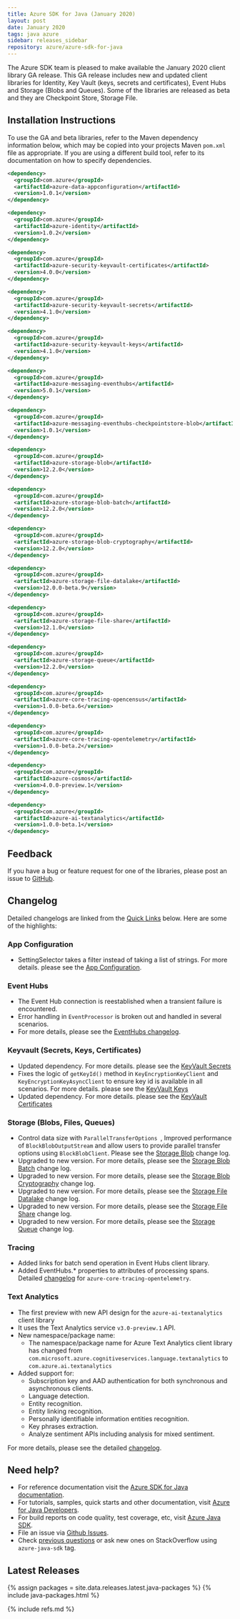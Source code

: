 ```yaml
---
title: Azure SDK for Java (January 2020)
layout: post
date: January 2020
tags: java azure
sidebar: releases_sidebar
repository: azure/azure-sdk-for-java
---
```


The Azure SDK team is pleased to make available the January 2020 client library GA release. This GA release includes new and updated client libraries for Identity, Key Vault (keys, secrets and certificates), Event Hubs and Storage (Blobs and Queues). Some of the libraries are released as beta and they are Checkpoint Store, Storage File.

## Installation Instructions
To use the GA and beta libraries, refer to the Maven dependency information below, which may be copied into your projects Maven `pom.xml` file as appropriate. If you are using a different build tool, refer to its documentation on how to specify dependencies.

```xml
<dependency>
  <groupId>com.azure</groupId>
  <artifactId>azure-data-appconfiguration</artifactId>
  <version>1.0.1</version>
</dependency>

<dependency>
  <groupId>com.azure</groupId>
  <artifactId>azure-identity</artifactId>
  <version>1.0.2</version>
</dependency>

<dependency>
  <groupId>com.azure</groupId>
  <artifactId>azure-security-keyvault-certificates</artifactId>
  <version>4.0.0</version>
</dependency>

<dependency>
  <groupId>com.azure</groupId>
  <artifactId>azure-security-keyvault-secrets</artifactId>
  <version>4.1.0</version>
</dependency>

<dependency>
  <groupId>com.azure</groupId>
  <artifactId>azure-security-keyvault-keys</artifactId>
  <version>4.1.0</version>
</dependency>

<dependency>
  <groupId>com.azure</groupId>
  <artifactId>azure-messaging-eventhubs</artifactId>
  <version>5.0.1</version>
</dependency>

<dependency>
  <groupId>com.azure</groupId>
  <artifactId>azure-messaging-eventhubs-checkpointstore-blob</artifactId>
  <version>1.0.1</version>
</dependency>

<dependency>
  <groupId>com.azure</groupId>
  <artifactId>azure-storage-blob</artifactId>
  <version>12.2.0</version>
</dependency>

<dependency>
  <groupId>com.azure</groupId>
  <artifactId>azure-storage-blob-batch</artifactId>
  <version>12.2.0</version>
</dependency>

<dependency>
  <groupId>com.azure</groupId>
  <artifactId>azure-storage-blob-cryptography</artifactId>
  <version>12.2.0</version>
</dependency>

<dependency>
  <groupId>com.azure</groupId>
  <artifactId>azure-storage-file-datalake</artifactId>
  <version>12.0.0-beta.9</version>
</dependency>

<dependency>
  <groupId>com.azure</groupId>
  <artifactId>azure-storage-file-share</artifactId>
  <version>12.1.0</version>
</dependency>

<dependency>
  <groupId>com.azure</groupId>
  <artifactId>azure-storage-queue</artifactId>
  <version>12.2.0</version>
</dependency>

<dependency>
  <groupId>com.azure</groupId>
  <artifactId>azure-core-tracing-opencensus</artifactId>
  <version>1.0.0-beta.6</version>
</dependency>

<dependency>
  <groupId>com.azure</groupId>
  <artifactId>azure-core-tracing-opentelemetry</artifactId>
  <version>1.0.0-beta.2</version>
</dependency>

<dependency>
  <groupId>com.azure</groupId>
  <artifactId>azure-cosmos</artifactId>
  <version>4.0.0-preview.1</version>
</dependency>

<dependency>
  <groupId>com.azure</groupId>
  <artifactId>azure-ai-textanalytics</artifactId>
  <version>1.0.0-beta.1</version>
</dependency>
```

## Feedback
If you have a bug or feature request for one of the libraries, please post an issue to [GitHub](https://github.com/azure/azure-sdk-for-java/issues).

## Changelog

Detailed changelogs are linked from the [Quick Links](#quick-links) below. Here are some of the highlights:

### App Configuration
- SettingSelector takes a filter instead of taking a list of strings. For more details. please see the [App Configuration](https://github.com/Azure/azure-sdk-for-java/blob/master/sdk/appconfiguration/azure-data-appconfiguration/CHANGELOG.md#101-2020-01-07).

### Event Hubs
- The Event Hub connection is reestablished when a transient failure is encountered.
- Error handling in `EventProcessor` is broken out and handled in several scenarios.
- For more details, please see the [EventHubs changelog](https://github.com/Azure/azure-sdk-for-java/blob/master/sdk/eventhubs/azure-messaging-eventhubs/CHANGELOG.md#501-2020-01-07).
  
### Keyvault (Secrets, Keys, Certificates)
- Updated dependency. For more details. please see the [KeyVault Secrets](https://github.com/Azure/azure-sdk-for-java/blob/master/sdk/keyvault/azure-security-keyvault-secrets/CHANGELOG.md#402-2020-01-07)
- Fixes the logic of `getKeyId()` method in `KeyEncryptionKeyClient` and `KeyEncryptionKeyAsyncClient` to ensure key id is available in all scenarios. For more details. please see the [KeyVault Keys](https://github.com/Azure/azure-sdk-for-java/blob/master/sdk/keyvault/azure-security-keyvault-keys/CHANGELOG.md#402-2020-01-07)
- Updated dependency. For more details. please see the [KeyVault Certificates](https://github.com/Azure/azure-sdk-for-java/blob/master/sdk/keyvault/azure-security-keyvault-certificates/CHANGELOG.md#400-2020-01-07)

### Storage (Blobs, Files, Queues)
- Control data size with `ParallelTransferOptions `, Improved performance of `BlockBlobOutputStream` and allow users to provide parallel transfer options using `BlockBlobClient`. Please see the [Storage
  Blob](https://github.com/Azure/azure-sdk-for-java/blob/azure-storage-blob_12.2.0/sdk/storage/azure-storage-blob/CHANGELOG.md#1220-2020-01-08)
  change log.
- Upgraded to new version. For more details, please see the [Storage Blob
  Batch](https://github.com/Azure/azure-sdk-for-java/blob/azure-storage-blob_12.2.0/sdk/storage/azure-storage-blob-batch/CHANGELOG.md#1220-2020-01-08)
  change log.
- Upgraded to new version. For more details,
  please see the [Storage Blob
  Cryptography](https://github.com/Azure/azure-sdk-for-java/blob/azure-storage-blob_12.2.0/sdk/storage/azure-storage-blob-cryptography/CHANGELOG.md#1220-2020-01-08)
  change log.
- Upgraded to new version. For more details, please see the [Storage File Datalake](https://github.com/Azure/azure-sdk-for-java/blob/azure-storage-blob_12.2.0/sdk/storage/azure-storage-file-datalake/CHANGELOG.md#1200-beta9-2020-01-08)
  change log.
- Upgraded to new version. For more details, please see the [Storage File Share](https://github.com/Azure/azure-sdk-for-java/blob/azure-storage-blob_12.2.0/sdk/storage/azure-storage-file-share/CHANGELOG.md#1210-2020-01-08)
  change log.
- Upgraded to new version. For more details, please see the [Storage Queue](https://github.com/Azure/azure-sdk-for-java/blob/azure-storage-blob_12.2.0/sdk/storage/azure-storage-queue/CHANGELOG.md#1220-2020-01-08)
  change log.

### Tracing
- Added links for batch send operation in Event Hubs client library.
- Added EventHubs.* properties to attributes of processing spans. Detailed [changelog](https://github.com/Azure/azure-sdk-for-java/blob/azure-core-tracing-opentelemetry_1.0.0-beta.2/sdk/core/azure-core-tracing-opentelemetry/CHANGELOG.md) for `azure-core-tracing-opentelemetry`.

### Text Analytics
- The first preview with new API design for the `azure-ai-textanalytics` client library
- It uses the Text Analytics service `v3.0-preview.1` API.
- New namespace/package name:
    - The namespace/package name for Azure Text Analytics client library has changed from 
    `com.microsoft.azure.cognitiveservices.language.textanalytics` to `com.azure.ai.textanalytics`
- Added support for:
  - Subscription key and AAD authentication for both synchronous and asynchronous clients.
  - Language detection.
  - Entity recognition.
  - Entity linking recognition.
  - Personally identifiable information entities recognition.
  - Key phrases extraction.
  - Analyze sentiment APIs including analysis for mixed sentiment.
  
For more details, please see the detailed [changelog](https://github.com/Azure/azure-sdk-for-java/blob/master/sdk/textanalytics/azure-ai-textanalytics/CHANGELOG.md#100-beta1-2020-01-09).

## Need help?
* For reference documentation visit the [Azure SDK for Java documentation](https://azure.github.io/azure-sdk-for-java/).
* For tutorials, samples, quick starts and other documentation, visit [Azure for Java Developers](https://docs.microsoft.com/java/azure/).
* For build reports on code quality, test coverage, etc, visit [Azure Java SDK](https://azuresdkartifacts.blob.core.windows.net/azure-sdk-for-java/index.html).
* File an issue via [Github Issues](https://github.com/Azure/azure-sdk-for-java/issues/new/choose).
* Check [previous questions](https://stackoverflow.com/questions/tagged/azure-java-sdk) or ask new ones on StackOverflow using `azure-java-sdk` tag.

## Latest Releases

{% assign packages = site.data.releases.latest.java-packages %}
{% include java-packages.html %}

{% include refs.md %}
